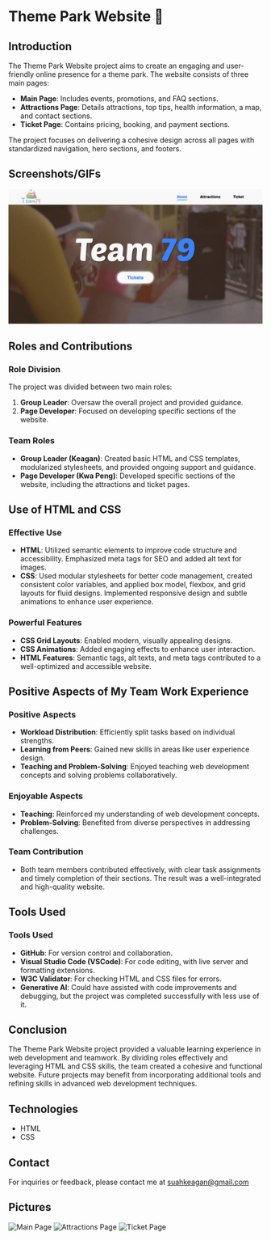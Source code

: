 # Theme Park Website 🎢

## Introduction
The Theme Park Website project aims to create an engaging and user-friendly online presence for a theme park. The website consists of three main pages:
- **Main Page**: Includes events, promotions, and FAQ sections.
- **Attractions Page**: Details attractions, top tips, health information, a map, and contact sections.
- **Ticket Page**: Contains pricing, booking, and payment sections.

The project focuses on delivering a cohesive design across all pages with standardized navigation, hero sections, and footers.

## Screenshots/GIFs
![Main Page](main_page.png)

## Roles and Contributions
### Role Division
The project was divided between two main roles:
1. **Group Leader**: Oversaw the overall project and provided guidance.
2. **Page Developer**: Focused on developing specific sections of the website.

### Team Roles
- **Group Leader (Keagan)**: Created basic HTML and CSS templates, modularized stylesheets, and provided ongoing support and guidance.
- **Page Developer (Kwa Peng)**: Developed specific sections of the website, including the attractions and ticket pages.

## Use of HTML and CSS
### Effective Use
- **HTML**: Utilized semantic elements to improve code structure and accessibility. Emphasized meta tags for SEO and added alt text for images.
- **CSS**: Used modular stylesheets for better code management, created consistent color variables, and applied box model, flexbox, and grid layouts for fluid designs. Implemented responsive design and subtle animations to enhance user experience.

### Powerful Features
- **CSS Grid Layouts**: Enabled modern, visually appealing designs.
- **CSS Animations**: Added engaging effects to enhance user interaction.
- **HTML Features**: Semantic tags, alt texts, and meta tags contributed to a well-optimized and accessible website.

## Positive Aspects of My Team Work Experience
### Positive Aspects
- **Workload Distribution**: Efficiently split tasks based on individual strengths.
- **Learning from Peers**: Gained new skills in areas like user experience design.
- **Teaching and Problem-Solving**: Enjoyed teaching web development concepts and solving problems collaboratively.

### Enjoyable Aspects
- **Teaching**: Reinforced my understanding of web development concepts.
- **Problem-Solving**: Benefited from diverse perspectives in addressing challenges.

### Team Contribution
- Both team members contributed effectively, with clear task assignments and timely completion of their sections. The result was a well-integrated and high-quality website.

## Tools Used
### Tools Used
- **GitHub**: For version control and collaboration.
- **Visual Studio Code (VSCode)**: For code editing, with live server and formatting extensions.
- **W3C Validator**: For checking HTML and CSS files for errors.
- **Generative AI**: Could have assisted with code improvements and debugging, but the project was completed successfully with less use of it.

## Conclusion
The Theme Park Website project provided a valuable learning experience in web development and teamwork. By dividing roles effectively and leveraging HTML and CSS skills, the team created a cohesive and functional website. Future projects may benefit from incorporating additional tools and refining skills in advanced web development techniques.

## Technologies
- HTML
- CSS

## Contact
For inquiries or feedback, please contact me at [suahkeagan@gmail.com](mailto:suahkeagan@gmail.com)

## Pictures
![Main Page](path/to/main-page.png)
![Attractions Page](path/to/attractions-page.png)
![Ticket Page](path/to/ticket-page.png)
